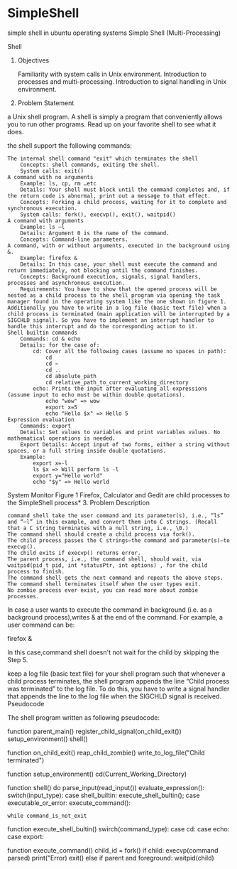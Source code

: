 # SimpleShell
simple shell in ubuntu operating systems
Simple Shell (Multi-Processing)

Shell
1. Objectives

    Familiarity with system calls in Unix environment.
    Introduction to processes and multi-processing.
    Introduction to signal handling in Unix environment.

2. Problem Statement

a Unix shell program. A shell is simply a program that conveniently allows you to run other programs. Read up on your favorite shell to see what it does.

 the shell support the following commands:

    The internal shell command "exit" which terminates the shell
        Concepts: shell commands, exiting the shell.
        System calls: exit()
    A command with no arguments
        Example: ls, cp, rm …etc
        Details: Your shell must block until the command completes and, if the return code is abnormal, print out a message to that effect.
        Concepts: Forking a child process, waiting for it to complete and synchronous execution.
        System calls: fork(), execvp(), exit(), waitpid()
    A command with arguments
        Example: ls –l
        Details: Argument 0 is the name of the command.
        Concepts: Command-line parameters.
    A command, with or without arguments, executed in the background using &.
        Example: firefox &
        Details: In this case, your shell must execute the command and return immediately, not blocking until the command finishes.
        Concepts: Background execution, signals, signal handlers, processes and asynchronous execution.
        Requirements: You have to show that the opened process will be nested as a child process to the shell program via opening the task manager found in the operating system like the one shown in figure 1. Additionally you have to write in a log file (basic text file) when a child process is terminated (main application will be interrupted by a SIGCHLD signal). So you have to implement an interrupt handler to handle this interrupt and do the corresponding action to it.
    Shell builtin commands
        Commands: cd & echo
        Details: for the case of:
            cd: Cover all the following cases (assume no spaces in path):
                cd
                cd ~
                cd ..
                cd absolute_path
                cd relative_path_to_current_working_directory
            echo: Prints the input after evaluating all expressions (assume input to echo must be within double quotations).
                echo "wow" => wow
                export x=5
                echo "Hello $x" => Hello 5
    Expression evaluation
        Commands: export
        Details: Set values to variables and print variables values. No mathematical operations is needed.
        Export Details: Accept input of two forms, either a string without spaces, or a full string inside double quotations.
        Example:
            export x=-l
            ls $x => Will perform ls -l
            export y="Hello world"
            echo "$y" => Hello world

System Monitor
Figure 1 Firefox, Calculator and Gedit are child processes to the SimpleShell process*
3. Problem Description

    command shell take the user command and its parameter(s), i.e., “ls” and “–l” in this example, and convert them into C strings. (Recall that a C string terminates with a null string, i.e., \0.)
    The command shell should create a child process via fork().
    The child process passes the C strings—the command and parameter(s)—to execvp().
    The child exits if execvp() returns error.
    The parent process, i.e., the command shell, should wait, via waitpid(pid_t pid, int *statusPtr, int options) , for the child process to finish.
    The command shell gets the next command and repeats the above steps. The command shell terminates itself when the user types exit.
    No zombie process ever exist, you can read more about zombie processes.

In case a user wants to execute the command in background (i.e. as a background process),writes & at the end of the command. For example, a user command can be:

firefox &

In this case,command shell doesn't not wait for the child by skipping the Step 5.

keep a log file (basic text file) for your shell program such that whenever a child process terminates, the shell program appends the line “Child process was terminated” to the log file. To do this, you have to write a signal handler that appends the line to the log file when the SIGCHLD signal is received.
Pseudocode

The shell program written as following pseudocode:

function parent_main()
    register_child_signal(on_child_exit())
    setup_environment()
    shell()


function on_child_exit()
    reap_child_zombie()
    write_to_log_file("Child terminated")


function setup_environment()
    cd(Current_Working_Directory)


function shell()
    do
        parse_input(read_input())
        evaluate_expression():
        switch(input_type):
            case shell_builtin:
                execute_shell_bultin();
            case executable_or_error:
                execute_command():

    while command_is_not_exit


function execute_shell_bultin()
    swirch(command_type):
        case cd:
        case echo:
        case export:


function execute_command()
    child_id = fork()
    if child:
        execvp(command parsed)
        print("Error)
        exit()
    else if parent and foreground:
        waitpid(child)
